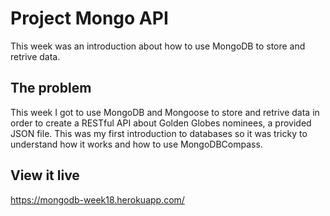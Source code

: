 # Project Mongo API
This week was an introduction about how to use MongoDB to store and retrive data. 


## The problem
This week I got to use MongoDB and Mongoose to store and retrive data in order to create a RESTful API about 
Golden Globes nominees, a provided JSON file. This was my first introduction to databases so it was tricky to understand how it works and how to use MongoDBCompass. 

## View it live

https://mongodb-week18.herokuapp.com/
